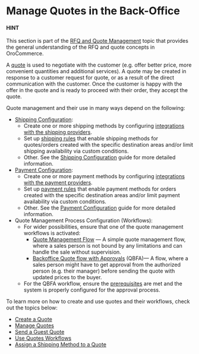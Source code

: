 <a id="user-guide-sales-quotes"></a>

# Manage Quotes in the Back-Office

#### HINT
This section is part of the [RFQ and Quote Management](../../../concept-guides/rfq-quotes/index.md#concept-guide-rfq-quotes) topic that provides the general understanding of the RFQ and quote concepts in OroCommerce.

A [quote](../../../glossary.md#term-Quote) is used to negotiate with the customer (e.g. offer better price, more convenient quantities and additional services). A quote may be created in response to a customer request for quote, or as a result of the direct communication with the customer.  Once the customer is happy with the offer in the quote and is ready to proceed with their order, they accept the quote.

Quote management and their use in many ways depend on the following:

* [Shipping Configuration](../../../concept-guides/shipping-configuration/index.md#user-guide-shipping):
  - Create one or more shipping methods by configuring [integrations with the shipping providers](../../system/integrations/shipping-integration/index.md#sys-integrations-manage-integrations-ups-flat-rate).
  - Set up [shipping rules](../../system/shipping-rules/index.md#sys-shipping-rules) that enable shipping methods for quotes/orders created with the specific destination areas and/or limit shipping availability via custom conditions.
  - Other. See the [Shipping Configuration](../../../concept-guides/shipping-configuration/index.md#user-guide-shipping) guide for more detailed information.
* [Payment Configuration](../../../concept-guides/payment-configuration/index.md#user-guide-payment):
  - Create one or more payment methods by configuring [integrations with the payment providers](../../system/integrations/payment-integration/index.md#sys-integrations-manage-integrations-payment-methods).
  - Set up [payment rules](../../system/payment-rules/index.md#sys-payment-rules) that enable payment methods for orders created with the specific destination areas and/or limit payment availability via custom conditions.
  - Other. See the [Payment Configuration](../../../concept-guides/payment-configuration/index.md#user-guide-payment) guide for more detailed information.
* Quote Management Process Configuration (Workflows):
  - For wider possibilities, ensure that one of the quote management workflows is activated:
    * [Quote Management Flow](../../system/workflows/system-workflows/backoffice-quote-flow-with-approvals.md#system-workflows-quote-backoffice-workflow) — A simple quote management flow, where a sales person is not bound by any limitations and can handle the sale without supervision.
    * [Backoffice Quote flow with Approvals](../../system/workflows/system-workflows/backoffice-quote-flow-with-approvals.md#doc-workflows-backoffice-quote-flow-with-approvals) (QBFA)— A flow, where a sales person might have to get approval from the authorized person (e.g. their manager) before sending the quote with updated prices to the buyer.
  - For the QBFA workflow, ensure the [prerequisites](../../system/workflows/system-workflows/backoffice-quote-flow-with-approvals.md#doc-workflows-backoffice-quote-flow-with-approvals-prerequisites) are met and the system is properly configured for the approval process.

To learn more on how to create and use quotes and their workflows, check out the topics below:

* [Create a Quote](create/index.md)
* [Manage Quotes](manage.md)
* [Send a Guest Quote](guest-quote.md)
* [Use Quotes Workflows](flows/index.md)
* [Assign a Shipping Method to a Quote](shipping-method-for-quotes.md)

<!-- fa-bars = fa-navicon -->
<!-- Ic Tiles is used as Set As Default in saved views, and as tiles in display layout options -->
<!-- IcPencil refers to Rename in Commerce and Inline Editing in CRM -->
<!-- Check mark in the square. -->
<!-- SortDesc is also used as drop-down arrow -->
